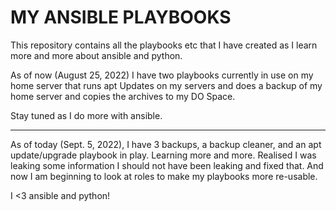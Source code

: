# MY ANSIBLE PLAYBOOKS

This repository contains all the playbooks etc that I have created as I learn more and more about ansible and python.

As of now (August 25, 2022) I have two playbooks currently in use on my home server that runs apt Updates on my servers and does a backup of my home server and copies the archives to my DO Space.

Stay tuned as I do more with ansible.

---

As of today (Sept. 5, 2022), I have 3 backups, a backup cleaner, and an apt update/upgrade playbook in play. Learning more and more. Realised I was leaking some information I should not have been leaking and fixed that. And now I am beginning to look at roles to make my playbooks more re-usable.

I <3 ansible and python!
